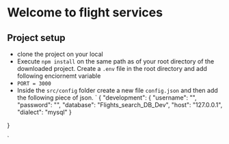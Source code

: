 # Welcome to flight services

## Project setup
- clone the project on your local
- Execute `npm install` on the same path as of your root directory of the downloaded project.
Create a `.env` file in the root directory and add following enciornemt variable
 - `PORT = 3000`
 - Inside the `src/config` folder create a new file `config.json` and then add the following piece of json.
 `
{
  "development": {
    "username": "<YOUR DB LOGIN NAME>",
    "password": "<YOUR DB PASSWORD>",
    "database": "Flights_search_DB_Dev",
    "host": "127.0.0.1",
    "dialect": "mysql"
  }
  
}

 `